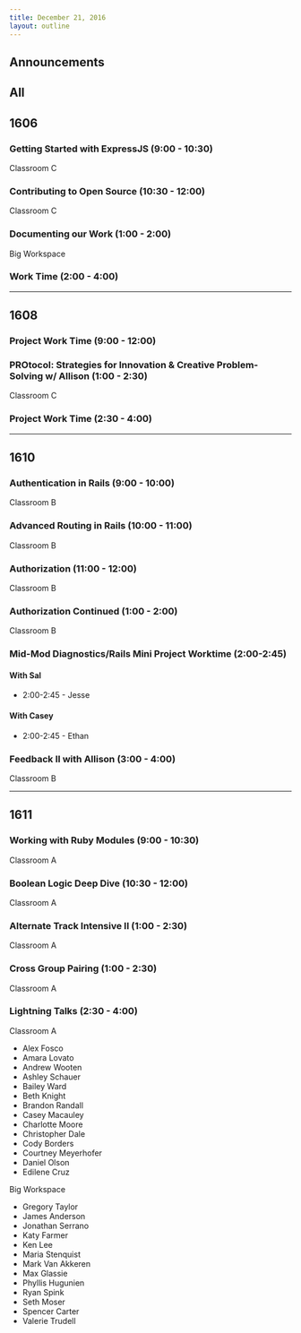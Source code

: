 ```yaml
---
title: December 21, 2016
layout: outline
---
```



## Announcements


## All

## 1606

### Getting Started with ExpressJS (9:00 - 10:30)

Classroom C

### Contributing to Open Source (10:30 - 12:00)

Classroom C

### Documenting our Work (1:00 - 2:00)

Big Workspace

### Work Time (2:00 - 4:00)

***

## 1608

### Project Work Time (9:00 - 12:00)

### PROtocol: Strategies for Innovation & Creative Problem-Solving w/ Allison (1:00 - 2:30)

Classroom C

### Project Work Time (2:30 - 4:00)

***

## 1610

### Authentication in Rails (9:00 - 10:00)

Classroom B

### Advanced Routing in Rails (10:00 - 11:00)

Classroom B

### Authorization (11:00 - 12:00)

Classroom B

### Authorization Continued (1:00 - 2:00)

Classroom B

### Mid-Mod Diagnostics/Rails Mini Project Worktime (2:00-2:45)

#### With Sal

* 2:00-2:45 - Jesse

#### With Casey

* 2:00-2:45 - Ethan

### Feedback II with Allison (3:00 - 4:00)

Classroom B

***

## 1611

### Working with Ruby Modules (9:00 - 10:30)

Classroom A

### Boolean Logic Deep Dive (10:30 - 12:00)

Classroom A

### Alternate Track Intensive II (1:00 - 2:30)

Classroom A

### Cross Group Pairing (1:00 - 2:30)

Classroom A

### Lightning Talks (2:30 - 4:00)

Classroom A

* Alex Fosco
* Amara Lovato
* Andrew Wooten
* Ashley Schauer
* Bailey Ward
* Beth Knight
* Brandon Randall
* Casey Macauley
* Charlotte Moore
* Christopher Dale
* Cody Borders
* Courtney Meyerhofer
* Daniel Olson
* Edilene Cruz

Big Workspace

* Gregory Taylor
* James Anderson
* Jonathan Serrano
* Katy Farmer
* Ken Lee
* Maria Stenquist
* Mark Van Akkeren
* Max Glassie
* Phyllis Hugunien
* Ryan Spink
* Seth Moser
* Spencer Carter
* Valerie Trudell
